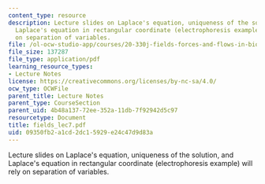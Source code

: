 ```yaml
---
content_type: resource
description: Lecture slides on Laplace's equation, uniqueness of the solution, and
  Laplace's equation in rectangular coordinate (electrophoresis example) will rely
  on separation of variables.
file: /ol-ocw-studio-app/courses/20-330j-fields-forces-and-flows-in-biological-systems-spring-2007/09350fb2a1cd2dc15929e24c47d9d83a_fields_lec7.pdf
file_size: 137287
file_type: application/pdf
learning_resource_types:
- Lecture Notes
license: https://creativecommons.org/licenses/by-nc-sa/4.0/
ocw_type: OCWFile
parent_title: Lecture Notes
parent_type: CourseSection
parent_uid: 4b48a137-72ee-352a-11db-7f92942d5c97
resourcetype: Document
title: fields_lec7.pdf
uid: 09350fb2-a1cd-2dc1-5929-e24c47d9d83a
---
```

Lecture slides on Laplace's equation, uniqueness of the solution, and Laplace's equation in rectangular coordinate (electrophoresis example) will rely on separation of variables.